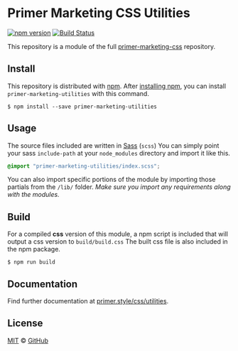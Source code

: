 # Primer Marketing CSS Utilities

[![npm version](https://img.shields.io/npm/v/primer-marketing-utilities.svg)](https://www.npmjs.org/package/primer-marketing-utilities)
[![Build Status](https://travis-ci.org/primer/css.svg?branch=master)](https://travis-ci.org/primer/primer)

This repository is a module of the full [primer-marketing-css][primer-marketing-css] repository.

## Install

This repository is distributed with [npm][npm]. After [installing npm][install-npm], you can install `primer-marketing-utilities` with this command.

```
$ npm install --save primer-marketing-utilities
```

## Usage

The source files included are written in [Sass][sass] (`scss`) You can simply point your sass `include-path` at your `node_modules` directory and import it like this.

```scss
@import "primer-marketing-utilities/index.scss";
```

You can also import specific portions of the module by importing those partials from the `/lib/` folder. _Make sure you import any requirements along with the modules._

## Build

For a compiled **css** version of this module, a npm script is included that will output a css version to `build/build.css` The built css file is also included in the npm package.

```
$ npm run build
```

## Documentation

Find further documentation at [primer.style/css/utilities](https://primer.style/css/utilities).

## License

[MIT](./LICENSE) &copy; [GitHub](https://github.com/)

[primer]: https://github.com/primer/css
[docs]: https://primer.style/css
[npm]: https://www.npmjs.com/
[install-npm]: https://docs.npmjs.com/getting-started/installing-node
[sass]: http://sass-lang.com/
[primer-marketing-css]: https://github.com/primer/css-marketing
